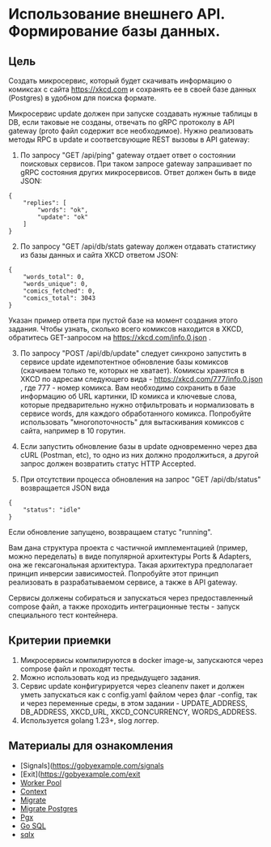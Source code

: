 # Использование внешнего API. Формирование базы данных.
## Цель
Создать микросервис, который будет скачивать информацию о комиксах с сайта https://xkcd.com
и сохранять ее в своей базе данных (Postgres) в удобном для поиска формате.

Mикросервис update должен при запуске создавать нужные таблицы в DB, если таковые не созданы,
отвечать по gRPC протоколу в API gateway (proto файл содержит все необходимое). Нужно реализовать
методы RPC в update и соответсвующие REST вызовы в API gateway:


1. По запросу "GET /api/ping" gateway отдает ответ о состоянии поисковых сервисов.
При таком запросе gateway запрашивает по gRPC состояния других микросервисов.
Ответ должен быть в виде JSON:
```
{
    "replies": [
        "words": "ok",
        "update": "ok"
    ]
}
```

2. По запросу "GET /api/db/stats gateway должен отдавать статистику из базы данных и
сайта XKCD ответом JSON:
```
{
    "words_total": 0,
    "words_unique": 0,
    "comics_fetched": 0,
    "comics_total": 3043
}
```
Указан пример ответа при пустой базе на момент создания этого задания. Чтобы узнать, сколько
всего комиксов находится в XKCD, обратитесь GET-запросом на https://xkcd.com/info.0.json .

3. По запросу "POST /api/db/update" следует синхроно запустить в сервисе update идемпотентное
обновление базы комиксов (скачиваем только те, которых не хватает). Комиксы хранятся в XKCD
по адресам следующего вида - https://xkcd.com/777/info.0.json , где 777 - номер комикса. Вам
необходимо сохранить в базе информацию об URL картинки, ID комикса и ключевые слова, которые
предварительно нужно отфильтровать и нормализовать в сервисе words, для каждого обработанного
комикса.
Попробуйте использовать "многопоточность" для вытаскивания комиксов с сайта, например в 10 горутин. 

4. Если запустить обновление базы в update одновременно через два cURL (Postman, etc), то одно
из них должно продолжиться, а другой запрос должен возвратить статус HTTP Accepted.

5. При отсутствии процесса обновления на запрос "GET /api/db/status" возвращается JSON вида
```
{
    "status": "idle"
}
```
Если обновление запущено, возвращаем статус "running".

Вам дана структура проекта с частичной имплементацией (пример, можно переделать) в виде популярной
архитектуры Ports & Adapters, она же гексагональная архитектура. Такая архитектура предполагает
принцип инверсии зависимостей. Попробуйте этот принцип реализовать в разрабатываемом сервисе,
а также в API gateway.

Сервисы должены собираться и запускаться через предоставленный compose файл,
а также проходить интеграционные тесты - запуск специального тест контейнера.

## Критерии приемки

1. Микросервисы компилируются в docker image-ы, запускаются через compose файл и проходят тесты.
2. Можно использовать код из предыдущего задания.
3. Сервис update конфигурируeтся через cleanenv пакет и должeн уметь запускаться как с config.yaml
файлом через флаг -config, так и через переменные среды, в этом задании - 
UPDATE_ADDRESS, DB_ADDRESS, XKCD_URL, XKCD_CONCURRENCY, WORDS_ADDRESS.
4. Используется golang 1.23+, slog логгер.

## Материалы для ознакомления

- [Signals](https://gobyexample.com/signals
- [Exit](https://gobyexample.com/exit
- [Worker Pool](https://gobyexample.com/worker-pools) 
- [Context](https://golangbot.com/context-timeout-cancellation/)
- [Migrate](https://github.com/golang-migrate/migrate/blob/master/GETTING_STARTED.md)
- [Migrate Postgres](https://github.com/golang-migrate/migrate/blob/master/database/postgres/TUTORIAL.md)
- [Pgx](https://github.com/jackc/pgx)
- [Go SQL](http://go-database-sql.org/)
- [sqlx](http://jmoiron.github.io/sqlx/)
